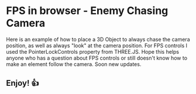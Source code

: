# FPS in browser - Enemy Chasing Camera
Here is an example of how to place a 3D Object to always chase the camera position, as well as always "look" at the camera position. For FPS controls I used the PointerLockControls property from THREE.JS. Hope this helps anyone who has a question about FPS controls or still doesn't know how to make an element follow the camera. Soon new updates.
## Enjoy! :+1:
